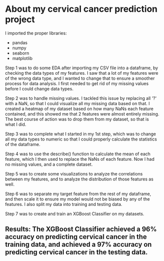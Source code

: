 # About my cervical cancer prediction project

I imported the proper libraries:
* pandas
* numpy
* seaborn
* matplotlib

Step 1 was to do some EDA after importing my CSV file into a dataframe, by checking the data types of my features. I saw that a lot of my features were of the wrong data type, and I wanted to change that to ensure a smoother process for data analysis. I first needed to get rid of my missing values before I could change data types.

Step 2 was to handle missing values. I tackled this issue by replacing all '?' with a NaN, so that I could visualize all my missing data based on that. I created a heatmap of my dataset based on how many NaNs each feature contained, and this showed me that 2 features were almost entirely missing. The best course of action was to drop them from my dataset, so that is what I did.

Step 3 was to complete what I started in my 1st step, which was to change all my data types to numeric so that I could properly calculate the statistics of the dataframe.

Step 4 was to use the describe() function to calculate the mean of each feature, which I then used to replace the NaNs of each feature. Now I had no missing values, and a complete dataset.

Step 5 was to create some visualizations to analyze the correlations between my features, and to analyze the distribution of those features as well. 

Step 6 was to separate my target feature from the rest of my dataframe, and then scale it to ensure my model would not be biased by any of the features. I also split my data into training and testing data.

Step 7 was to create and train an XGBoost Classifier on my datasets.

## Results: The XGBoost Classifier achieved a 96% accuracy on predicting cervical cancer in the training data, and achieved a 97% accuracy on predicting cervical cancer in the testing data.
